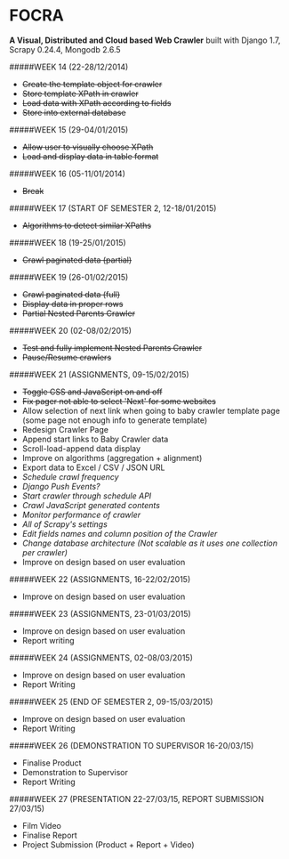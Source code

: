 FOCRA
=====
**A Visual, Distributed and Cloud based Web Crawler** 
built with Django 1.7, Scrapy 0.24.4, Mongodb 2.6.5

#####WEEK 14 (22-28/12/2014)
- ~~Create the template object for crawler~~
- ~~Store template XPath in crawler~~
- ~~Load data with XPath according to fields~~
- ~~Store into external database~~

#####WEEK 15 (29-04/01/2015)
- ~~Allow user to visually choose XPath~~
- ~~Load and display data in table format~~

#####WEEK 16 (05-11/01/2014)
- ~~Break~~

#####WEEK 17 (START OF SEMESTER 2, 12-18/01/2015)
- ~~Algorithms to detect similar XPaths~~

#####WEEK 18 (19-25/01/2015)
- ~~Crawl paginated data (partial)~~

#####WEEK 19 (26-01/02/2015)
- ~~Crawl paginated data (full)~~
- ~~Display data in proper rows~~
- ~~Partial Nested Parents Crawler~~

#####WEEK 20 (02-08/02/2015)
- ~~Test and fully implement Nested Parents Crawler~~
- ~~Pause/Resume crawlers~~

#####WEEK 21 (ASSIGNMENTS, 09-15/02/2015)
- ~~Toggle CSS and JavaScript on and off~~
- ~~Fix pager not able to select 'Next' for some websites~~
- Allow selection of next link when going to baby crawler template page (some page not enough info to generate template)
- Redesign Crawler Page
- Append start links to Baby Crawler data
- Scroll-load-append data display
- Improve on algorithms (aggregation + alignment)
- Export data to Excel / CSV / JSON URL
- *Schedule crawl frequency*
- *Django Push Events?*
- *Start crawler through schedule API*
- *Crawl JavaScript generated contents*
- *Monitor performance of crawler*
- *All of Scrapy's settings*
- *Edit fields names and column position of the Crawler*
- *Change database architecture (Not scalable as it uses one collection per crawler)*
- Improve on design based on user evaluation

#####WEEK 22 (ASSIGNMENTS, 16-22/02/2015)
- Improve on design based on user evaluation

#####WEEK 23 (ASSIGNMENTS, 23-01/03/2015)
- Improve on design based on user evaluation
- Report writing

#####WEEK 24 (ASSIGNMENTS, 02-08/03/2015)
- Improve on design based on user evaluation
- Report Writing

#####WEEK 25 (END OF SEMESTER 2, 09-15/03/2015)
- Improve on design based on user evaluation
- Report Writing

#####WEEK 26 (DEMONSTRATION TO SUPERVISOR 16-20/03/15)
- Finalise Product
- Demonstration to Supervisor
- Report Writing

#####WEEK 27 (PRESENTATION 22-27/03/15, REPORT SUBMISSION 27/03/15)
- Film Video
- Finalise Report
- Project Submission (Product + Report + Video)
